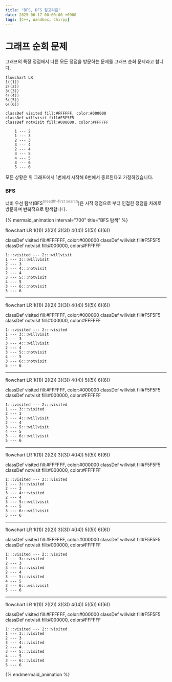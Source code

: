```yaml
---
title: "BFS, DFS 알고리즘"
date: 2025-06-17 00:00:00 +0900
tags: [C++, Wandbox, Chirpy]
---
```


# 그래프 순회 문제
그래프의 특정 정점에서 다른 모든 정점을 방문하는 문제를 그래프 순회 문제라고 합니다.

``` mermaid
flowchart LR
1((1)) 
2((2))
3((3))
4((4))
5((5))
6((6))

classDef visited fill:#FFFFFF, color:#000000
classDef willvisit fill#F5F5F5
classDef notvisit fill:#000000, color:#FFFFFF

	1 --- 2
	1 --- 3
	2 --- 3
	3 --- 4
	2 --- 4
	3 --- 5
	4 --- 5
	3 --- 6
	5 --- 6

```


모든 상황은 위 그래프에서 1번에서 시작해 6번에서 종료된다고 가정하겠습니다.

### BFS
너비 우선 탐색(BFS<span style="color: grey;"><sup>breadth-first search</sup></span>)은 시작 정점으로 부터 인접한 정점을 차례로 방문하며 반복적으로 탐색합니다.

{% mermaid_animation interval="700" title="BFS 탐색" %}

flowchart LR
1((1)) 
2((2))
3((3))
4((4))
5((5))
6((6))

classDef visited fill:#FFFFFF, color:#000000
classDef willvisit fill#F5F5F5
classDef notvisit fill:#000000, color:#FFFFFF

	1:::visited --- 2:::willvisit
	1 --- 3:::willvisit
	2 --- 3
	3 --- 4:::notvisit
	2 --- 4
	3 --- 5:::notvisit
	4 --- 5
	3 --- 6:::notvisit
	5 --- 6
	
---

flowchart LR
1((1)) 
2((2))
3((3))
4((4))
5((5))
6((6))

classDef visited fill:#FFFFFF, color:#000000
classDef willvisit fill#F5F5F5
classDef notvisit fill:#000000, color:#FFFFFF

	1:::visited --- 2:::visited
	1 --- 3:::willvisit
	2 --- 3
	3 --- 4:::willvisit
	2 --- 4
	3 --- 5:::notvisit
	4 --- 5
	3 --- 6:::notvisit
	5 --- 6
	
---

flowchart LR
1((1)) 
2((2))
3((3))
4((4))
5((5))
6((6))

classDef visited fill:#FFFFFF, color:#000000
classDef willvisit fill#F5F5F5
classDef notvisit fill:#000000, color:#FFFFFF

	1:::visited --- 2:::visited
	1 --- 3:::visited
	2 --- 3
	3 --- 4:::willvisit
	2 --- 4
	3 --- 5:::willvisit
	4 --- 5
	3 --- 6:::willvisit
	5 --- 6
	
---

flowchart LR
1((1)) 
2((2))
3((3))
4((4))
5((5))
6((6))

classDef visited fill:#FFFFFF, color:#000000
classDef willvisit fill#F5F5F5
classDef notvisit fill:#000000, color:#FFFFFF

	1:::visited --- 2:::visited
	1 --- 3:::visited
	2 --- 3
	3 --- 4:::visited
	2 --- 4
	3 --- 5:::willvisit
	4 --- 5
	3 --- 6:::willvisit
	5 --- 6
	
---

flowchart LR
1((1)) 
2((2))
3((3))
4((4))
5((5))
6((6))

classDef visited fill:#FFFFFF, color:#000000
classDef willvisit fill#F5F5F5
classDef notvisit fill:#000000, color:#FFFFFF

	1:::visited --- 2:::visited
	1 --- 3:::visited
	2 --- 3
	3 --- 4:::visited
	2 --- 4
	3 --- 5:::visited
	4 --- 5
	3 --- 6:::willvisit
	5 --- 6
	
---

flowchart LR
1((1)) 
2((2))
3((3))
4((4))
5((5))
6((6))

classDef visited fill:#FFFFFF, color:#000000
classDef willvisit fill#F5F5F5
classDef notvisit fill:#000000, color:#FFFFFF

	1:::visited --- 2:::visited
	1 --- 3:::visited
	2 --- 3
	3 --- 4:::visited
	2 --- 4
	3 --- 5:::visited
	4 --- 5
	3 --- 6:::visited
	5 --- 6

{% endmermaid_animation %}